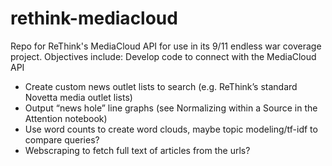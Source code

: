 # rethink-mediacloud
Repo for ReThink's MediaCloud API for use in its 9/11 endless war coverage project. Objectives include:
Develop code to connect with the MediaCloud API
- Create custom news outlet lists to search (e.g. ReThink’s standard Novetta media outlet lists)
- Output “news hole” line graphs (see Normalizing within a Source in the Attention notebook)
- Use word counts to create word clouds, maybe topic modeling/tf-idf to compare queries? 
- Webscraping to fetch full text of articles from the urls?

